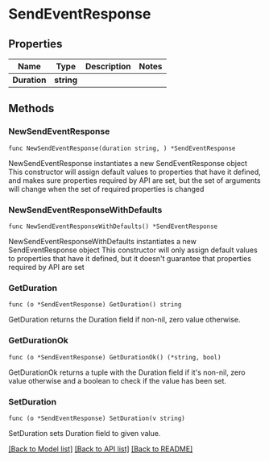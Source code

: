 # SendEventResponse

## Properties

Name | Type | Description | Notes
------------ | ------------- | ------------- | -------------
**Duration** | **string** |  | 

## Methods

### NewSendEventResponse

`func NewSendEventResponse(duration string, ) *SendEventResponse`

NewSendEventResponse instantiates a new SendEventResponse object
This constructor will assign default values to properties that have it defined,
and makes sure properties required by API are set, but the set of arguments
will change when the set of required properties is changed

### NewSendEventResponseWithDefaults

`func NewSendEventResponseWithDefaults() *SendEventResponse`

NewSendEventResponseWithDefaults instantiates a new SendEventResponse object
This constructor will only assign default values to properties that have it defined,
but it doesn't guarantee that properties required by API are set

### GetDuration

`func (o *SendEventResponse) GetDuration() string`

GetDuration returns the Duration field if non-nil, zero value otherwise.

### GetDurationOk

`func (o *SendEventResponse) GetDurationOk() (*string, bool)`

GetDurationOk returns a tuple with the Duration field if it's non-nil, zero value otherwise
and a boolean to check if the value has been set.

### SetDuration

`func (o *SendEventResponse) SetDuration(v string)`

SetDuration sets Duration field to given value.



[[Back to Model list]](../README.md#documentation-for-models) [[Back to API list]](../README.md#documentation-for-api-endpoints) [[Back to README]](../README.md)


